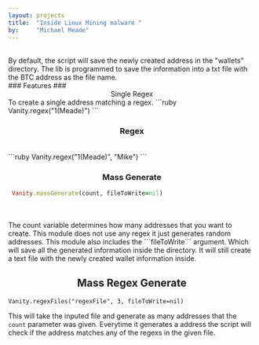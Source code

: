 ```yaml
---
layout: projects
title:  "Inside Linux Mining malware "
by:     "Michael Meade"
---
```

<br>
By default, the script will save the newly created address in the "wallets" directory. The lib is programmed to save the information into a txt file with the BTC address as the file name. <br> 
### Features
### <center> Single Regex </center>
 To create a single address matching a regex.
 ```ruby
 Vanity.regex("1(Meade)")
 ```
 <br>

 
### <center> Regex </center> 
 <br>
 ```ruby
 Vanity.regex("1(Meade)", "Mike")
 ```
 <br>
 
### <center> Mass Generate </center>
```ruby
 Vanity.massGenerate(count, fileToWrite=nil)
```

<br>
<br>The count variable determines how many addresses that you want to create. This module does not use any regex it just generates random addresses.  This module also includes the ```fileToWrite``` argument. Which will save all the generated information inside the directory.  It will still create a text file with the newly created wallet information inside.
<br>


## <center> Mass Regex Generate </center>
```
Vanity.regexFiles("regexFile", 3, fileToWrite=nil)
```
This will take the inputed file and generate as many addresses that the ```count``` parameter was given. Everytime it generates a address the script will check if the address matches any of the regexs in the given file. 
